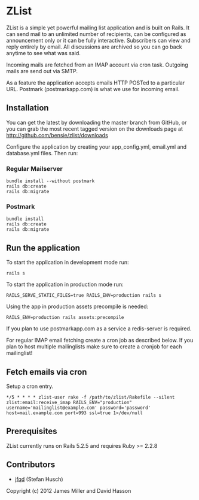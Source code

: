 # ZList

ZList is a simple yet powerful mailing list application and is built on Rails. It can
send mail to an unlimited number of recipients, can be configured as announcement only
or it can be fully interactive.  Subscribers can view and reply entirely by email. All
discussions are archived so you can go back anytime to see what was said.

Incoming mails are fetched from an IMAP account via cron task. Outgoing mails are send
out via SMTP.

As a feature the application accepts emails HTTP POSTed to a particular URL. Postmark
(postmarkapp.com) is what we use for incoming email.

## Installation

You can get the latest by downloading the master branch from GitHub, or you can grab the
most recent tagged version on the downloads page at http://github.com/bensie/zlist/downloads

Configure the application by creating your app_config.yml, email.yml and database.yml files.
Then run:

### Regular Mailserver

```
bundle install --without postmark
rails db:create
rails db:migrate
```

### Postmark

```
bundle install
rails db:create
rails db:migrate
```

## Run the application

To start the application in development mode run:

```
rails s
```

To start the application in production mode run:

```
RAILS_SERVE_STATIC_FILES=true RAILS_ENV=production rails s
```

Using the app in production assets precompile is needed:

```
RAILS_ENV=production rails assets:precompile
```

If you plan to use postmarkapp.com as a service a redis-server is required.

For regular IMAP email fetching create a cron job as described below. If you plan to host
multiple mailinglists make sure to create a cronjob for each mailinglist!

## Fetch emails via cron

Setup a cron entry.

```
*/5 * * * * zlist-user rake -f /path/to/zlist/Rakefile --silent zlist:email:receive_imap RAILS_ENV="production" username='mailinglist@example.com' password='password' host=mail.example.com port=993 ssl=true 1>/dev/null
```

## Prerequisites

ZList currently runs on Rails 5.2.5 and requires Ruby >= 2.2.8

## Contributors

+ [jfqd](https://github.com/jfqd) (Stefan Husch)

Copyright (c) 2012 James Miller and David Hasson
